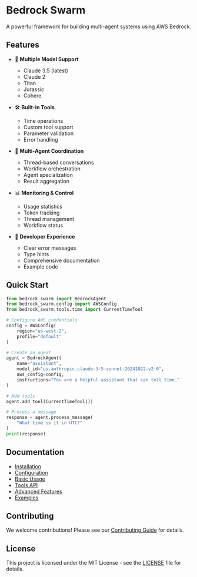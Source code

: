 # Bedrock Swarm

A powerful framework for building multi-agent systems using AWS Bedrock.

## Features

- 🤖 **Multiple Model Support**
  - Claude 3.5 (latest)
  - Claude 2
  - Titan
  - Jurassic
  - Cohere

- 🛠️ **Built-in Tools**
  - Time operations
  - Custom tool support
  - Parameter validation
  - Error handling

- 🧠 **Multi-Agent Coordination**
  - Thread-based conversations
  - Workflow orchestration
  - Agent specialization
  - Result aggregation

- 📊 **Monitoring & Control**
  - Usage statistics
  - Token tracking
  - Thread management
  - Workflow status

- 🔧 **Developer Experience**
  - Clear error messages
  - Type hints
  - Comprehensive documentation
  - Example code

## Quick Start

```python
from bedrock_swarm import BedrockAgent
from bedrock_swarm.config import AWSConfig
from bedrock_swarm.tools.time import CurrentTimeTool

# Configure AWS credentials
config = AWSConfig(
    region="us-west-2",
    profile="default"
)

# Create an agent
agent = BedrockAgent(
    name="assistant",
    model_id="us.anthropic.claude-3-5-sonnet-20241022-v2:0",
    aws_config=config,
    instructions="You are a helpful assistant that can tell time."
)

# Add tools
agent.add_tool(CurrentTimeTool())

# Process a message
response = agent.process_message(
    "What time is it in UTC?"
)
print(response)
```

## Documentation

- [Installation](getting-started/installation.md)
- [Configuration](getting-started/configuration.md)
- [Basic Usage](getting-started/quickstart.md)
- [Tools API](api/tools.md)
- [Advanced Features](user-guide/advanced.md)
- [Examples](examples/README.md)

## Contributing

We welcome contributions! Please see our [Contributing Guide](contributing.md) for details.

## License

This project is licensed under the MIT License - see the [LICENSE](https://github.com/yourusername/bedrock-swarm/blob/main/LICENSE) file for details.
